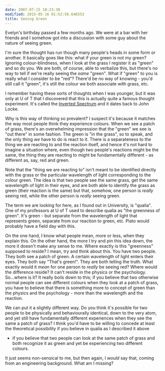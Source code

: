 ```yaml
---
date: 2007-07-15 18:23:30
modified: 2015-05-16 01:52:56.646553
title: Seeing Green
---
```


Evelyn's birthday passed a few months ago. We were at a bar with her friends
and I somehow got into a discussion with some guy about the nature of seeing
green.

I'm sure the thought has run though many people's heads in some form or
another. It basically goes like this: what if your green is not my green?
Ignoring colour-blindness, when I look at the grass I register it as "green"
and so do you.  We are both, of course, able to verbalize this, but there's
no way to tell if we're really seeing the *same* "green". What if "green" to
you is really what I consider to be "red"? There'd be no way of knowing -
you'd still call it "green", it's still the colour we both associate with
grass, etc.

I remember having these sorts of thoughts when I was younger, but it was
only at U of T that I discovered that this is actually quite a famous
thought experiment. It's called the [Inverted Spectrum][1] and it dates back
to John Locke.

Why is this way of thinking so prevalent? I suspect it's because it matches
the way most people think they experience colours. When we see a patch of
grass, there's an overwhelming impression that the "green" we see is "out
there" in some fashion. The green is "in the grass", so to speak, and the
only thing *we* have to do is react to it. There is a separateness to the
thing we are reacting to and the reaction itself, and hence it's not hard to
imagine a situation where, even though two people's reactions might be the
same, the thing they are reacting to might be fundamentally different - as
different as, say, red and green.

Note that the "thing we are reacting to" isn't meant to be identified
directly with the grass or the particular wavelength of light corresponding
to the colour green. The idea is that two people see the same grass, get the
same wavelength of light in their eyes, and are both able to identify the
grass as green (their reaction is the same) but that, somehow, one person is
*really* seeing red, while the other person is *really* seeing green.

The term we are looking for here, as I found out in University, is
"qualia". One of my professors at U of T used to describe qualia as "the
greenness of green". It's green - but separate from the wavelength of light
that represents green, separate from our reaction to green, etc. Plato would
probably have a field day with this.

On the one hand, I know what people mean, more or less, when they explain
this. On the other hand, the more I try and pin this idea down, the more it
doesn't make any sense to me. Where exactly is this "greenness" supposed to
reside? I mean, try and think about this. You have two people. They both see
a patch of green. A certain wavelength of light enters their eyes. They both
say "That's green!". They are both telling the truth. What exactly would it
*mean* for one person to *really* be seeing red? Where would the difference
reside? It can't reside in the physics or the psychology. So...where is it?
It really boils down to this; if you believe that two otherwise normal
people can see different colours when they look at a patch of grass, you
have to believe that there is something more to concept of green than the
physics and the psychology - more than the wavelength and the reaction.

We can put it a slightly different way. Do you think it's possible for two
people to be physically and behaviourally identical, down to the very atom,
and yet still have fundamentally different experiences when they see the
same a patch of grass? I think you'd have to be willing to concede at least
the theoretical possibility if you believe in qualia as I described it above
- if you believe that two people can look at the same patch of grass and
both recognize it as green and yet be experiencing two different colours.

It just seems non-sensical to me, but then again, I *would* say that, coming
from an engineering background. What am I missing?

[1]: http://en.wikipedia.org/wiki/Inverted_spectrum